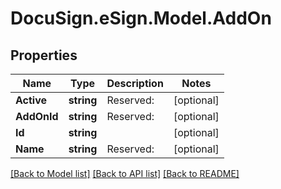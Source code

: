 # DocuSign.eSign.Model.AddOn
## Properties

Name | Type | Description | Notes
------------ | ------------- | ------------- | -------------
**Active** | **string** | Reserved: | [optional] 
**AddOnId** | **string** | Reserved: | [optional] 
**Id** | **string** |  | [optional] 
**Name** | **string** | Reserved: | [optional] 

[[Back to Model list]](../README.md#documentation-for-models) [[Back to API list]](../README.md#documentation-for-api-endpoints) [[Back to README]](../README.md)

